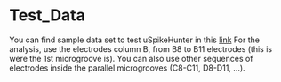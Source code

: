 # Test_Data
You can find sample data set to test uSpikeHunter in this <a href="https://www.dropbox.com/s/4dm3w0d0zxg7r6w/2018-01-30T17-36-05DIV15.h5?dl=0">link</a>
For the analysis, use the electrodes column B, from B8 to B11 electrodes (this is were the 1st microgroove is). You can also use other sequences of electrodes inside the parallel microgrooves (C8-C11, D8-D11, ...).
